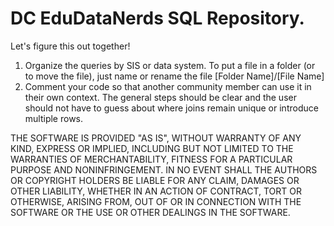 # DC EduDataNerds SQL Repository.  
Let's figure this out together!

1. Organize the queries by SIS or data system.  To put a file in a folder (or to move the file), just name or rename the file [Folder Name]/[File Name]
2. Comment your code so that another community member can use it in their own context.  The general steps should be clear and the user should not have to guess about where joins remain unique or introduce multiple rows.

THE SOFTWARE IS PROVIDED "AS IS", WITHOUT WARRANTY OF ANY KIND, EXPRESS OR
IMPLIED, INCLUDING BUT NOT LIMITED TO THE WARRANTIES OF MERCHANTABILITY,
FITNESS FOR A PARTICULAR PURPOSE AND NONINFRINGEMENT. IN NO EVENT SHALL THE
AUTHORS OR COPYRIGHT HOLDERS BE LIABLE FOR ANY CLAIM, DAMAGES OR OTHER
LIABILITY, WHETHER IN AN ACTION OF CONTRACT, TORT OR OTHERWISE, ARISING FROM,
OUT OF OR IN CONNECTION WITH THE SOFTWARE OR THE USE OR OTHER DEALINGS IN THE
SOFTWARE.

